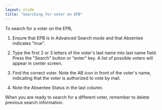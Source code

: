 ```yaml
---
layout: slide
title: "Searching for voter on EPB"
---
```

To search for a voter on the EPB,
1.	Ensure that EPB is in Advanced Search mode and that Absentee indicates "true".

2.	Type the first 2 or 3 letters of the voter's last name into last name field.  Press the "Search" button or "enter" key.  A list of possible voters will appear in center screen.

3.	Find the correct voter.  Note the AB icon in front of the voter's name, indicating that the voter is authorized to vote by mail. 
 
4.	Note the Absentee Status in the last column. 
 
When you are ready to search for a different voter, remember to delete previous search information. 

